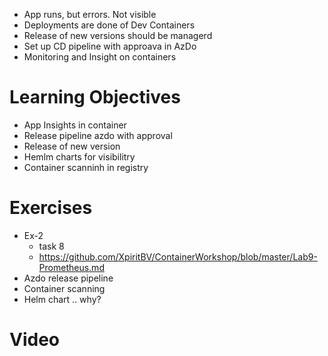 * App runs, but errors. Not visible
* Deployments are done of Dev Containers
* Release of new versions should be managerd
* Set up CD pipeline with approava in AzDo
* Monitoring and Insight on containers

# Learning Objectives

* App Insights in container 
* Release pipeline azdo with approval
* Release of new version 
* Hemlm charts for visibilitry
* Container scanninh in registry


# Exercises
 * Ex-2
    * task 8
    * https://github.com/XpiritBV/ContainerWorkshop/blob/master/Lab9-Prometheus.md
* Azdo release pipeline
* Container scanning
* Helm chart .. why?

# Video

